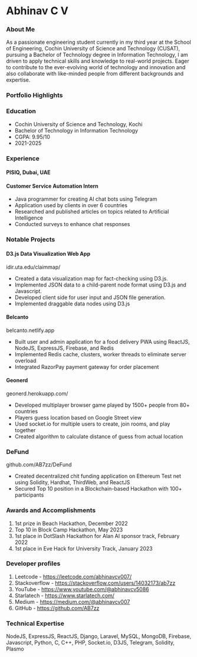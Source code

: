 # Abhinav C V
### About Me
As a passionate engineering student currently in my third year at the School of Engineering, Cochin University of Science and Technology (CUSAT), pursuing a Bachelor of Technology degree in Information Technology, I am driven to apply technical skills and knowledge to real-world projects. Eager to contribute to the ever-evolving world of technology and innovation and also collaborate with like-minded people from different backgrounds and expertise.

### Portfolio Highlights
### Education
- Cochin University of Science and Technology, Kochi
- Bachelor of Technology in Information Technology
- CGPA: 9.95/10
- 2021-2025

### Experience
#### PISIQ, Dubai, UAE
#### Customer Service Automation Intern
- Java programmer for creating AI chat bots using Telegram
- Application used by clients in over 6 countries
- Researched and published articles on topics related to Artificial Intelligence
- Conducted surveys to enhance chat responses

### Notable Projects
#### D3.js Data Visualization Web App
idir.uta.edu/claimmap/
- Created a data visualization map for fact-checking using D3.js. 
- Implemented JSON data to a child-parent node format using D3.js and Javascript. 
- Developed client side for user input and JSON file generation. 
- Implemented draggable data nodes using D3.js

#### Belcanto
belcanto.netlify.app
- Built user and admin application for a food delivery PWA using ReactJS, NodeJS, ExpressJS, Firebase, and Redis
- Implemented Redis cache, clusters, worker threads to eliminate server overload
- Integrated RazorPay payment gateway for order placement

#### Geonerd
geonerd.herokuapp.com/
- Developed multiplayer browser game played by 1500+ people from 80+ countries
- Players guess location based on Google Street view
- Used socket.io for multiple users to create, join rooms, and play together
- Created algorithm to calculate distance of guess from actual location

### DeFund
github.com/AB7zz/DeFund
- Created decentralized chit funding application on Ethereum Test net using Solidity, Hardhat, ThirdWeb, and ReactJS
- Secured Top 10 position in a Blockchain-based Hackathon with 100+ participants

### Awards and Accomplishments
1. 1st prize in Beach Hackathon, December 2022
2. Top 10 in Block Camp Hackathon, May 2023
3. 1st place in DotSlash Hackathon for Alan AI sponsor track, February 2022
4. 1st place in Eve Hack for University Track, January 2023


### Developer profiles
1. Leetcode - https://leetcode.com/abhinavcv007/
2. Stackoverflow - https://stackoverflow.com/users/14032173/ab7zz
3. YouTube - https://www.youtube.com/@abhinavcv5086
4. Starlatech - https://www.starlatech.com/
5. Medium - https://medium.com/@abhinavcv007
6. GitHub - https://github.com/AB7zz

### Technical Expertise
NodeJS, ExpressJS, ReactJS, Django, Laravel, MySQL, MongoDB, Firebase, Javascript, Python, C, C++, PHP, Socket.io, D3JS, Telegram, Solidity, Plasmo
